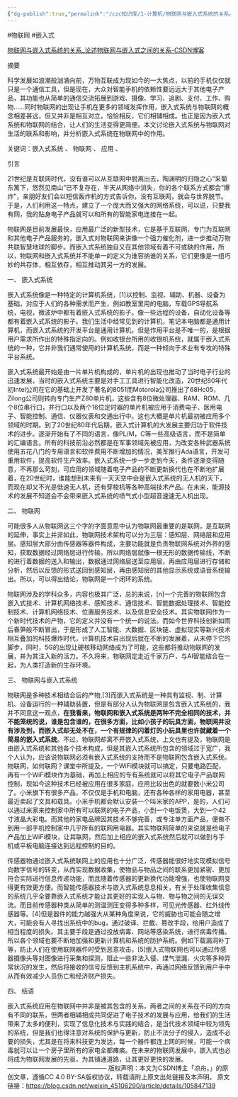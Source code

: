 ```yaml
---
{"dg-publish":true,"permalink":"/czc知识库/1-计算机/物联网与嵌入式系统的关系/","dgPassFrontmatter":true,"created":"2024-06-18T17:45:20.992+08:00","updated":"2024-12-08T12:27:33.573+08:00"}
---
```



#物联网 #嵌入式 

[物联网与嵌入式系统的关系\_论述物联网与嵌入式之间的关系-CSDN博客](https://blog.csdn.net/weixin_45106290/article/details/105847139)

摘要

科学发展如浪潮般汹涌向前，万物互联成为现如今的一大焦点，以前的手机仅仅就只是一个通信工具，但是现在，大众对智能手机的依赖性要远远大于其他电子产品，其功能也从简单的通信交流拓展到游戏、摄像、学习、追剧、支付、工作、购物……同时物联网的出现让手机在更多的领域发挥作用，嵌入式系统与物联网的概念相差甚远，但又并非是相互对立，恰恰相反，它们相辅相成。也正是因为嵌入式系统和物联网的结合，让人们的生活变得更简便。本文讨论嵌入式系统与物联网对生活的联系和影响，并分析嵌入式系统在物联网中的作用。

关键词：嵌入式系统
、 物联网 、 应用 、

引言

21世纪是互联网时代，没有谁可以从互联网中脱离出去，陶渊明的归隐之心“采菊东篱下，悠然见南山”已不复存在，半天从网络中消失，你的各个联系方式都会“爆炸”，亲朋好友们会以短信轰炸机的方式告诉你，没有互联网，就会与世界脱节。于是，人们利用这一特点，建立了一个庞大而又强大的网络系统，可以说，只要我有网，我的贴身电子产品就可以和所有的智能家电连接在一起。

物联网是目前发展最快，应用最广泛的新型技术，它是基于互联网，专门为互联网和其他电子产品服务的，嵌入式对物联网来讲像一个强力催化剂，进一步推动万物共联智慧地球的脚步。而嵌入式系统独自又在其他领域有着不可或缺的作用，所以，物联网和嵌入式系统并不能单一的定义为谁容纳谁的关系，它们更像是一组巧妙的共存体，相互依存，相互推动其另一方的发展。

一、 嵌入式系统

嵌入式系统像是一种特定的计算机系统，[1]以控制、监视、辅助、机器、设备为基础，对应于人们的各种需求而产生，例如教室里用的电脑，车载GPS导航系统，电视，微波炉中都有着嵌入式系统的影子。像一些远程的设备，自动化设备等都有着嵌入式系统的影子。我们生活中经常见到的计算机，笔记本电脑都是通用计算机，而嵌入式系统的开发平台是通用计算机，但是作用平台是不唯一的，是根据用户需求所作出的特殊指定向的。例如收银台所用的收银机系统，就属于嵌入式系统的一种，它并非我们通常使用的计算机系统，而是一种倾向于术业有专攻的特殊平台系统。

嵌入式系统最开始是由一片单片机构成的，单片机的出现也推动了当时电子行业的迅速发展，当时的嵌入式系统主要是对手工工具进行智能化改造，20世纪80年代初Intel公司在它的基础上开发了著名的8051而Motorola公司推出了68Hc05，Zilong公司则转向专门生产Z80单片机，这些含有8位微处理器、RAM、ROM、几个8位串行口，并行口以及两个16位定时器的单片机被应用于消费电子、医用电子、智能控制、通信、仪器仪表和交通出行中。这也大概是单片机最初被应用多个领域的时期。到了20世纪80年代后期，嵌入式计算机的大发展主要归功于软件技术的进步。逐渐开始有了不同的语言，像PL/M，C等一些高级语言，而不是简单的汇编语言。所有的科技前沿必然都是在军事领域先被应用，为改变各种武器系统使用五花八门的专用语言和软件费用不断增加的情况，美军推行Ada语言，开发可重用软件，提高软件生产效率。嵌入式系统一步一步走到今天，条件逐渐变得随意，不再那么苛刻，可应用的领域随着电子产品的不断更新换代也在不断地扩展着，在20世纪时，谁能想到未来有一天天空中会是嵌入式系统的无人机的天下，而现在却又不光是低速无人机，还有穿梭机等各种高端技术产品。在未来，能源技术的发展不知道会不会带来嵌入式系统的喷气式小型超音速速无人机出现。

二、
物联网

可能很多人从物联网这三个字的字面意思中认为物联网最重要的是联网，是互联网的延伸，事实上并非如此，物联网技术架构可以分为三层：感知层、网络层和应用层。感知层大部分由传感器等器件构成，主要功能就是负责物联网系统对外界的感知，获取数据经过网络层进行传输，所以网络层就像一根无形的数据传输线，不断的进行着数据的送入和输出，数据通过网络层送至应用层，再由应用层进行存储和分析，然后以反馈的形式送回到感知层，再由感知层的其他显示系统或语音系统输出。所以，可以得出结论，物联网是一个闭环的系统。

物联网涉及的学科众多，内容也极其广泛，总的来说，[n]一个完善的物联网包含嵌入式技术、计算机网络技术、感知技术、通信技术、智能数据处理技术、智能控制技术、计算机网络技术、位置服务技术、以及信息安全技术。其实物联网作为一个新时代技术的产物，它的定义并没有一个统一的说法。而如今世界科技创新如雨后春笋般不断冒出，于是形成了人工智能、大数据、区块链、虚拟现实等新兴技术相互叠加的科技爆炸时代，计算机技术自出现后就在不断的发展着，从未停下它的脚步，同时，5G的出现让硬核移动网络成为了可能，这些都将推动物联网的发展，并为其注入新的活力。不久将来，物联网定走近千家万户，与AI智能结合在一起，为人类打造新的生存环境。

三、
物联网与嵌入式系统

物联网是多种技术相结合后的产物,[3]而嵌入式系统是一种具有监视、制、计算机、设备运行的一种辅助装置，但是有部分人认为物联网是包含嵌入式系统的，我并不同意这一观点，**在我看来，物联网和嵌入式系统是两种不完全相同的技术，并不能笼统的说，谁是包含谁的，在很多方面，比如小孩子的玩具方面，物联网并没有涉及到，而嵌入式却无处不在，一个有规律的闪着灯的小玩具里也许就藏着一个简易的嵌入式系统**。不过，物联网却离不开嵌入式系统，上文也有提及，物联网是由嵌入式系统和其他各个技术构成，但是其嵌入式系统所包含的领域过于宽广，我个人认为，应该说物联网必须有嵌入式系统的支持而不是物联网包含嵌入式系统。物联网，如何联网？课堂中所提及，一个WiFi模块就可以搞定，只要电路匹配，再有一个WiFi模块作为基础，再加上相应的专有系统就可以将其它电子产品联网控制，现如今这种技术已经被应用在很多家庭，应用比较出色的就要数小米公司了。小米旗下有很多产品，不仅仅是手机和电脑，还有各种各样的家用电器，甚至最近卖起了文具和载具。小米手机都会默认安装一个叫米家的APP，是的，人们可以通过米家来控制家中所有可以联网的电子产品，小到一个电饭煲，大到一个42寸液晶大彩电。而其他的家电品牌因其技术不够完善，或专注单方面产品，便做不到用一部手机控制家中几乎所有的联网用电器。其实物联网简单的来说就是给电子产品加上WiFi模块，让其联网，然后加上相应的嵌入式系统然后就可以做到与手机或平板电脑连接达到远程控制的目的。

传感器物通过嵌入式系统联网上的应用也十分广泛，传感器能很好地实现模拟信号向数字信号的转变，从而实现数据收集，使物品与物品之间的联系更加紧密、更加符合实际进行信息传递功能，而且随着传感器的更新换代功能增强，也使物联网变得更有效更方便。而智能传感器技术与嵌入式系统息息相关，有关于处理收集信息的系统几乎全要靠嵌入式系统才能让其更好的实现人与物、物与物之间的无误交流。而目前传感器种类从简单的测温测压变得多种多样，可见光传感器、红外线传感器等。[4]但是器件的能力越强大从某种角度来说，它的威胁也可能会随之增大，可能会有人寻找出系统中的bug，通过破译、拦截、篡改手段，给用户造成了相当程度的损失。其主要手段是通过投放病毒、网站等感染系统，进行病毒传播。所以各个领域也要不断地加强和更新计算机和系统的防护系统。例如下载漏洞补丁等，防止人们在使用联网器件时受到恶意攻击。[5]嵌入式物联网也可以通过传感器摄像头等对图像进行采集和探测，阻止一些非法入侵、煤气泄漏、火灾等多种异常状况的发生，然后将接收的信号反馈到主机系统中，再通过网络反馈到用户手中从而有效减少人员伤亡和经济财产损失。

四、
结语

嵌入式系统应用在物联网中并非是被其包含的关系，两者之间的关系在不同的方向有不同的联系，但两者相辅相成共同促进了电子技术的发展与应用，给我们的生活带来了太多的便利，实现了信息化技术与实践的结合，是当代技术领域中较为领先的系统，但是我们也得注意对系统的保护与更新，防止不法分子的侵入，造成不必要的损失，尤其是在将来科技更为发达，每一个器件都连上网的时候，可能一个病毒就可以让一个房子里所有的家电全都瘫痪。在未来的物联网发展中，嵌入式也必将成为物联网发展的先驱，为其铺通道路，让其更好更快的发展。
————————————————
版权声明：本文为CSDN博主「凉舟。」的原创文章，遵循CC 4.0 BY-SA版权协议，转载请附上原文出处链接及本声明。
原文链接：https://blog.csdn.net/weixin_45106290/article/details/105847139